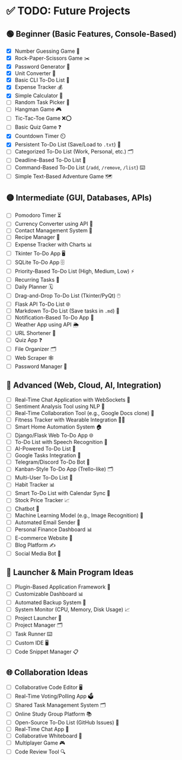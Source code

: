 # ✅ TODO: Future Projects  

## 🟢 Beginner (Basic Features, Console-Based)  
- [x] Number Guessing Game 🎲  
- [x] Rock-Paper-Scissors Game ✂️  
- [x] Password Generator 🔐  
- [x] Unit Converter 📏  
- [x] Basic CLI To-Do List 📝  
- [x] Expense Tracker 💰  
- [x] Simple Calculator 🧮  
- [ ] Random Task Picker 🎲  
- [ ] Hangman Game 🎮  
- [ ] Tic-Tac-Toe Game ❌⭕  
- [ ] Basic Quiz Game ❓  
- [x] Countdown Timer ⏲️  
- [x] Persistent To-Do List (Save/Load to `.txt`) 💾  
- [ ] Categorized To-Do List (Work, Personal, etc.) 🗂️  
- [ ] Deadline-Based To-Do List 📅  
- [ ] Command-Based To-Do List (`/add`, `/remove`, `/list`) ⌨️  
- [ ] Simple Text-Based Adventure Game 🗺️  

## 🟡 Intermediate (GUI, Databases, APIs)  
- [ ] Pomodoro Timer ⏳  
- [ ] Currency Converter using API 💱  
- [ ] Contact Management System 📇  
- [ ] Recipe Manager 🍲  
- [ ] Expense Tracker with Charts 📊  
- [ ] Tkinter To-Do App 🖥️  
- [ ] SQLite To-Do App 🗄️  
- [ ] Priority-Based To-Do List (High, Medium, Low) ⚡  
- [ ] Recurring Tasks 🔄  
- [ ] Daily Planner 🗓️  
- [ ] Drag-and-Drop To-Do List (Tkinter/PyQt) 🖱️  
- [ ] Flask API To-Do List 🌐  
- [ ] Markdown To-Do List (Save tasks in `.md`) 📄  
- [ ] Notification-Based To-Do App 🔔  
- [ ] Weather App using API 🌦️  
- [ ] URL Shortener 🔗  
- [ ] Quiz App ❓  
- [ ] File Organizer 🗂️  
- [ ] Web Scraper 🕸️  
- [ ] Password Manager 🔐  

## 🔴 Advanced (Web, Cloud, AI, Integration)  
- [ ] Real-Time Chat Application with WebSockets 💬  
- [ ] Sentiment Analysis Tool using NLP 🧠  
- [ ] Real-Time Collaboration Tool (e.g., Google Docs clone) 📝  
- [ ] Fitness Tracker with Wearable Integration 🏋️‍♂️  
- [ ] Smart Home Automation System 🏠  
- [ ] Django/Flask Web To-Do App 🌐  
- [ ] To-Do List with Speech Recognition 🎤  
- [ ] AI-Powered To-Do List 🤖  
- [ ] Google Tasks Integration 📅  
- [ ] Telegram/Discord To-Do Bot 🤖  
- [ ] Kanban-Style To-Do App (Trello-like) 🗂️  
- [ ] Multi-User To-Do List 👥  
- [ ] Habit Tracker 📊  
- [ ] Smart To-Do List with Calendar Sync 📅  
- [ ] Stock Price Tracker 📈  
- [ ] Chatbot 💬  
- [ ] Machine Learning Model (e.g., Image Recognition) 🤖  
- [ ] Automated Email Sender 📧  
- [ ] Personal Finance Dashboard 📊  
- [ ] E-commerce Website 🛒  
- [ ] Blog Platform ✍️  
- [ ] Social Media Bot 🤖  

## 🚀 Launcher & Main Program Ideas  
- [ ] Plugin-Based Application Framework 🔌  
- [ ] Customizable Dashboard 📊  
- [ ] Automated Backup System 💾  
- [ ] System Monitor (CPU, Memory, Disk Usage) 📈  
- [ ] Project Launcher 🚀  
- [ ] Project Manager 🗂️  
- [ ] Task Runner ⌨️  
- [ ] Custom IDE 🖥️  
- [ ] Code Snippet Manager 📋  

## 🌐 Collaboration Ideas  
- [ ] Collaborative Code Editor 🖥️  
- [ ] Real-Time Voting/Polling App 🗳️  
- [ ] Shared Task Management System 🗂️  
- [ ] Online Study Group Platform 📚  
- [ ] Open-Source To-Do List (GitHub Issues) 📝  
- [ ] Real-Time Chat App 💬  
- [ ] Collaborative Whiteboard 🎨  
- [ ] Multiplayer Game 🎮  
- [ ] Code Review Tool 🔍  